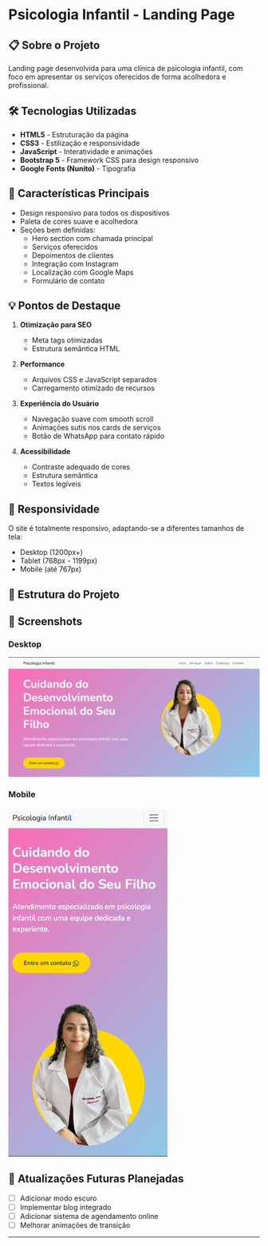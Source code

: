 # Psicologia Infantil - Landing Page

## 📋 Sobre o Projeto
Landing page desenvolvida para uma clínica de psicologia infantil, com foco em apresentar os serviços oferecidos de forma acolhedora e profissional.

## 🛠️ Tecnologias Utilizadas

- **HTML5** - Estruturação da página
- **CSS3** - Estilização e responsividade
- **JavaScript** - Interatividade e animações
- **Bootstrap 5** - Framework CSS para design responsivo
- **Google Fonts (Nunito)** - Tipografia

## 🌟 Características Principais

- Design responsivo para todos os dispositivos
- Paleta de cores suave e acolhedora
- Seções bem definidas:
  - Hero section com chamada principal
  - Serviços oferecidos
  - Depoimentos de clientes
  - Integração com Instagram
  - Localização com Google Maps
  - Formulário de contato

## 💡 Pontos de Destaque

1. **Otimização para SEO**
   - Meta tags otimizadas
   - Estrutura semântica HTML

2. **Performance**
   - Arquivos CSS e JavaScript separados
   - Carregamento otimizado de recursos

3. **Experiência do Usuário**
   - Navegação suave com smooth scroll
   - Animações sutis nos cards de serviços
   - Botão de WhatsApp para contato rápido

4. **Acessibilidade**
   - Contraste adequado de cores
   - Estrutura semântica
   - Textos legíveis

## 📱 Responsividade

O site é totalmente responsivo, adaptando-se a diferentes tamanhos de tela:
- Desktop (1200px+)
- Tablet (768px - 1199px)
- Mobile (até 767px)

## 🔧 Estrutura do Projeto


## 📸 Screenshots

### Desktop
![Desktop View](desktop.png)

### Mobile
![Mobile View](mobile.png)



## 🔄 Atualizações Futuras Planejadas

- [ ] Adicionar modo escuro
- [ ] Implementar blog integrado
- [ ] Adicionar sistema de agendamento online
- [ ] Melhorar animações de transição

---